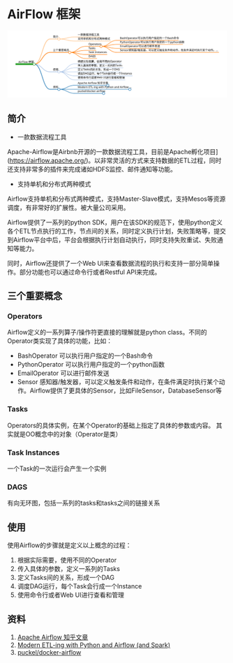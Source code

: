 # AirFlow 框架

![](images/airFlow框架.svg)

## 简介
- 一款数据流程工具

Apache-Airflow是Airbnb开源的一款数据流程工具，目前是Apache孵化项目](https://airflow.apache.org/)。以非常灵活的方式来支持数据的ETL过程，同时还支持非常多的插件来完成诸如HDFS监控、邮件通知等功能。
- 支持单机和分布式两种模式  

Airflow支持单机和分布式两种模式，支持Master-Slave模式，支持Mesos等资源调度，有非常好的扩展性。被大量公司采用。

Airflow提供了一系列的python SDK，用户在该SDK的规范下，使用python定义各个ETL节点执行的工作，节点间的关系，同时定义执行计划，失败策略等，提交到Airflow平台中后，平台会根据执行计划自动执行，同时支持失败重试、失败通知等能力。

同时，Airflow还提供了一个Web UI来查看数据流程的执行和支持一部分简单操作。部分功能也可以通过命令行或者Restful API来完成。

## 三个重要概念

### Operators    

Airflow定义的一系列算子/操作符更直接的理解就是python class。不同的Operator类实现了具体的功能，比如：

- BashOperator
  可以执行用户指定的一个Bash命令
- PythonOperator
  可以执行用户指定的一个python函数
- EmailOperator
  可以进行邮件发送
- Sensor
  感知器/触发器，可以定义触发条件和动作，在条件满足时执行某个动作。Airflow提供了更具体的Sensor，比如FileSensor，DatabaseSensor等

### Tasks
Operators的具体实例，在某个Operator的基础上指定了具体的参数或内容。
其实就是OO概念中的对象（Operator是类）

### Task Instances
一个Task的一次运行会产生一个实例

### DAGS
有向无环图，包括一系列的tasks和tasks之间的链接关系

## 使用
使用Airflow的步骤就是定义以上概念的过程：

1. 根据实际需要，使用不同的Operator
2. 传入具体的参数，定义一系列的Tasks
3. 定义Tasks间的关系，形成一个DAG
4. 调度DAG运行，每个Task会行成一个Instance
5. 使用命令行或者Web UI进行查看和管理

## 资料
1. [Apache Airflow 知乎文章](https://zhuanlan.zhihu.com/p/36043468)
2. [Modern ETL-ing with Python and Airflow (and Spark)](https://www.youtube.com/watch?v=tcJhSaowzUI)
3. [puckel/docker-airflow
](https://hub.docker.com/r/puckel/docker-airflow/)
